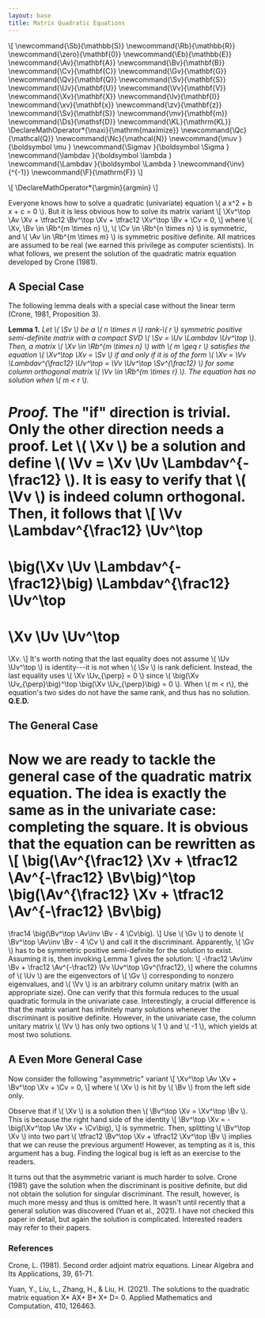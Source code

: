 ```yaml
---
layout: base
title: Matrix Quadratic Equations
---
```


\\[
\newcommand{\Sb}{\mathbb{S}}
\newcommand{\Rb}{\mathbb{R}}
\newcommand{\zero}{\mathbf{0}}
\newcommand{\Eb}{\mathbb{E}}
\newcommand{\Av}{\mathbf{A}}
\newcommand{\Bv}{\mathbf{B}}
\newcommand{\Cv}{\mathbf{C}}
\newcommand{\Gv}{\mathbf{G}}
\newcommand{\Qv}{\mathbf{Q}}
\newcommand{\Sv}{\mathbf{S}}
\newcommand{\Uv}{\mathbf{U}}
\newcommand{\Vv}{\mathbf{V}}
\newcommand{\Xv}{\mathbf{X}}
\newcommand{\Iv}{\mathbf{I}}
\newcommand{\xv}{\mathbf{x}}
\newcommand{\zv}{\mathbf{z}}
\newcommand{\Sv}{\mathbf{S}}
\newcommand{\mv}{\mathbf{m}}
\newcommand{\Ds}{\mathsf{D}}
\newcommand{\KL}{\mathrm{KL}}
\DeclareMathOperator*{\maxi}{\mathrm{maximize}}
\newcommand{\Qc}{\mathcal{Q}}
\newcommand{\Nc}{\mathcal{N}}
\newcommand{\muv        }{\boldsymbol \mu        }
\newcommand{\Sigmav     }{\boldsymbol \Sigma     }
\newcommand{\lambdav    }{\boldsymbol \lambda    }
\newcommand{\Lambdav    }{\boldsymbol \Lambda    }
\newcommand{\inv}{^{-1}}
\newcommand{\F}{\mathrm{F}}
\\]

\\[
\DeclareMathOperator*{\argmin}{argmin}
\\]

Everyone knows how to solve a quadratic (univariate) equation \\( a x^2 + b x + c = 0 \\).
But it is less obvious how to solve its matrix variant
\\[
    \Xv^\top \Av \Xv + \tfrac12 \Bv^\top \Xv + \tfrac12 \Xv^\top \Bv + \Cv = 0,
\\]
where \\( \Xv, \Bv \in \Rb^{m \times n} \\), \\( \Cv \in \Rb^{n \times n} \\) is symmetric, and \\( \Av \in \Rb^{m \times m} \\) is symmetric positive definite.
All matrices are assumed to be real (we earned this privilege as computer scientists).
In what follows, we present the solution of the quadratic matrix equation developed by Crone (1981).

## A Special Case
The following lemma deals with a special case without the linear term (Crone, 1981, Proposition 3).

**Lemma 1.**
<i>
Let \\( \Sv \\) be a \\( n \times n \\) rank-\\( r \\) symmetric positive semi-definite matrix with a compact SVD \\( \Sv = \Uv \Lambdav \Uv^\top \\).
Then, a matrix \\( \Xv \in \Rb^{m \times n} \\) with \\( m \geq r \\) satisfies the equation \\( \Xv^\top \Xv = \Sv \\) if and only if it is of the form \\( \Xv = \Vv \Lambdav^{\frac12} \Uv^\top = \Vv \Uv^\top \Sv^{\frac12} \\) for some column orthogonal matrix \\( \Vv \in \Rb^{m \times r} \\).
The equation has no solution when \\( m < r \\).
</i>

<i>Proof.</i>
The "if" direction is trivial.
Only the other direction needs a proof.
Let \\( \Xv \\) be a solution and define \\( \Vv = \Xv \Uv \Lambdav^{-\frac12} \\).
It is easy to verify that \\( \Vv \\) is indeed column orthogonal.
Then, it follows that
\\[
\Vv \Lambdav^{\frac12} \Uv^\top
=
\big(\Xv \Uv \Lambdav^{-\frac12}\big) \Lambdav^{\frac12} \Uv^\top
=
\Xv \Uv \Uv^\top
=
\Xv.
\\]
It's worth noting that the last equality does not assume \\( \Uv \Uv^\top \\) is identity---it is not when \\( \Sv \\) is rank deficient.
Instead, the last equality uses
\\(
\Xv \Uv_{\perp} = 0
\\)
since
\\(
\big(\Xv \Uv_{\perp}\big)^\top
\big(\Xv \Uv_{\perp}\big)
= 0
\\).
When \\( m < r\\), the equation's two sides do not have the same rank, and thus has no solution.
**Q.E.D.**

## The General Case

Now we are ready to tackle the general case of the quadratic matrix equation.
The idea is exactly the same as in the univariate case: completing the square.
It is obvious that the equation can be rewritten as
\\[
\big(\Av^{\frac12} \Xv + \tfrac12 \Av^{-\frac12} \Bv\big)^\top
\big(\Av^{\frac12} \Xv + \tfrac12 \Av^{-\frac12} \Bv\big)
=
\frac14 \big(\Bv^\top \Av\inv \Bv - 4 \Cv\big).
\\]
Use \\( \Gv \\) to denote \\( \Bv^\top \Av\inv \Bv - 4 \Cv \\) and call it the discriminant.
Apparently, \\( \Gv \\) has to be symmetric positive semi-definite for the solution to exist.
Assuming it is, then invoking Lemma 1 gives the solution:
\\[
    -\frac12 \Av\inv \Bv + \frac12 \Av^{-\frac12} \Vv \Uv^\top \Gv^{\frac12},
\\]
where the columns of \\( \Uv \\) are the eigenvectors of \\( \Gv \\) corresponding to nonzero eigenvalues, and \\( \Vv \\) is an arbitrary column unitary matrix (with an appropriate size).
One can verify that this formula reduces to the usual quadratic formula in the univariate case.
Interestingly, a crucial difference is that the matrix variant has infinitely many solutions whenever the discriminant is positive definite.
However, in the univariate case, the column unitary matrix \\( \Vv \\) has only two options \\( 1 \\) and \\( -1 \\), which yields at most two solutions.

## A Even More General Case

Now consider the following "asymmetric" variant
\\[
    \Xv^\top \Av \Xv + \Bv^\top \Xv + \Cv = 0,
\\]
where \\( \Xv \\) is hit by \\( \Bv \\) from the left side only.

Observe that if \\( \Xv \\) is a solution then \\( \Bv^\top \Xv = \Xv^\top \Bv \\).
This is because the right hand side of the identity
\\[
    \Bv^\top \Xv = -\big(\Xv^\top \Av \Xv + \Cv\big),
\\]
is symmetric.
Then, splitting \\( \Bv^\top \Xv \\) into two part \\( \tfrac12 \Bv^\top \Xv + \tfrac12 \Xv^\top \Bv \\) implies that we can reuse the previous argument!
However, as tempting as it is, this argument has a bug.
Finding the logical bug is left as an exercise to the readers.

It turns out that the asymmetric variant is much harder to solve.
Crone (1981) gave the solution when the discriminant is positive definite, but did not obtain the solution for singular discriminant.
The result, however, is much more messy and thus is omitted here.
It wasn't until recently that a general solution was discovered (Yuan et al., 2021).
I have not checked this paper in detail, but again the solution is complicated.
Interested readers may refer to their papers.

### References
Crone, L. (1981). Second order adjoint matrix equations. Linear Algebra and Its Applications, 39, 61-71.

Yuan, Y., Liu, L., Zhang, H., & Liu, H. (2021). The solutions to the quadratic matrix equation X* AX+ B* X+ D= 0. Applied Mathematics and Computation, 410, 126463.